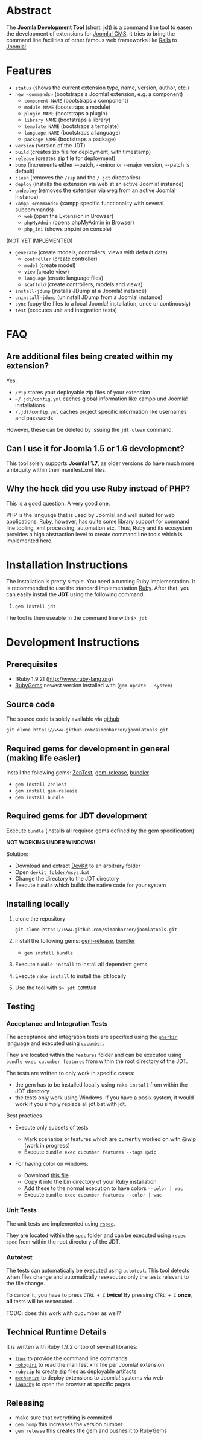 # Abstract
The **Joomla Development Tool** (short: **jdt**) is a command line tool to easen the development of extensions for [Joomla! CMS](http://www.joomla.org/). It tries to bring the command line facilities of other famous web frameworks like [Rails](http://rubyonrails.org/) to [Joomla!](http://www.joomla.org/).

# Features

- `status` (shows the current extension type, name, version, author, etc.)
- `new <commands>` (bootstraps a Joomla! extension, e.g. a component)
    - `component NAME` (bootstraps a component)
    - `module NAME` (bootstraps a module)
    - `plugin NAME` (bootstraps a plugin)
    - `library NAME` (bootstraps a library)
    - `template NAME` (bootstraps a template)
    - `language NAME` (bootstraps a language)
    - `package NAME` (bootstraps a package)
- `version`  (version of the JDT)
- `build` (creates zip file for deployment, with timestamp)
- `release` (creates zip file for deployment)
- `bump` (increments either --patch, --minor or --major version, --patch is default)
- `clean` (removes the `/zip` and the `/.jdt` directories)
- `deploy` (installs the extension via web at an active Joomla! instance)
- `undeploy` (removes the extension via weg from an active Joomla! instance)
- `xampp <commands>` (xampp specific functionality with several subcommands)
    - `web` (open the Extension in Browser)
    - `phpMyAdmin` (opens phpMyAdmin in Browser)
    - `php_ini` (shows php.ini on console)

(NOT YET IMPLEMENTED)

- `generate` (create models, controllers, views with default data)
    - `controller` (create controller)
    - `model` (create model)
    - `view` (create view)
    - `language` (create language files)
    - `scaffold` (create controllers, models and views)
- `install-jdump` (installs JDump at a Joomla! instance)
- `uninstall-jdump` (uninstall JDump from a Joomla! instance)
- `sync` (copy the files to a local Joomla! installation, once or continously)
- `test` (executes unit and integration tests)

# FAQ

## Are additional files being created within my extension?

Yes.

* `/zip` stores your deployable zip files of your extension
* `~/.jdt/config.yml` caches global information like xampp und Joomla! installations
* `/.jdt/config.yml` caches project specific information like usernames and passwords

However, these can be deleted by issuing the `jdt clean` command.

## Can I use it for Joomla 1.5 or 1.6 development?
This tool solely supports **Joomla! 1.7**, as older versions do have much more ambiquity within their manifest.xml files.

## Why the heck did you use Ruby instead of PHP?
This is a good question. A very good one.

PHP is the language that is used by Joomla! and well suited for web applications. Ruby, however, has quite some library support for command line tooling, xml processing, automation etc. Thus, Ruby and its ecosystem provides a high abstraction level to create command line tools which is implemented here. 

# Installation Instructions

The installation is pretty simple. You need a running Ruby implementation. It is recommended to use the standard implementation [Ruby](http://www.ruby-lang.org). After that, you can easily install the **JDT** using the following command:

1. `gem install jdt`

The tool is then useable in the command line with `$> jdt`

# Development Instructions

## Prerequisites

* [Ruby 1.9.2] (http://www.ruby-lang.org)
* [RubyGems](https://rubygems.org/) newest version installed with (`gem update --system`)

## Source code

The source code is solely available via [github](http://github.com)

    git clone https://www.github.com/simonharrer/joomlatools.git

## Required gems for development in general (making life easier)

Install the following gems: [ZenTest](https://github.com/seattlerb/zentest), [gem-release](https://github.com/svenfuchs/gem-release), [bundler](http://gembundler.com/)

  * `gem install ZenTest`
  * `gem install gem-release`
  * `gem install bundle`

## Required gems for JDT development

Execute `bundle` (installs all required gems defined by the gem specification)

**NOT WORKING UNDER WINDOWS!**

Solution:

 * Download and extract [DevKit](http://rubyinstaller.org/downloads/) to an arbitrary folder
 * Open `devkit_folder/msys.bat`
 * Change the directory to the JDT directory
 * Execute `bundle` which builds the native code for your system

## Installing locally

1. clone the repository

    `git clone https://www.github.com/simonharrer/joomlatools.git`

2. install the following gems: [gem-release](https://github.com/svenfuchs/gem-release), [bundler](http://gembundler.com/)

    * `gem install bundle`

3. Execute `bundle install` to install all dependent gems

3. Execute `rake install` to install the jdt locally

4. Use the tool with `$> jdt COMMAND`

## Testing

### Acceptance and Integration Tests
The acceptance and integration tests are specified using the [`gherkin`](https://github.com/cucumber/cucumber/wiki/Gherkin) language and executed using [`cucumber`](https://github.com/cucumber/cucumber).

They are located within the `features` folder and can be executed using `bundle exec cucumber features` from within the root directory of the JDT.

The tests are written to only work in specific cases:

* the gem has to be installed locally using `rake install` from within the JDT directory
* the tests only work using Windows. If you have a posix system, it would work if you simply replace all jdt.bat with jdt.

Best practices

* Execute only subsets of tests
    * Mark scenarios or features which are currently worked on with @wip (work in progress)
    * Execute `bundle exec cucumber features --tags @wip`

* For having color on windows:
    * Download [this file](https://github.com/aslakhellesoy/wac/blob/master/wac.exe)
    * Copy it into the bin directory of your Ruby installation
    * Add these to the normal execution to have colors `--color | wac`
    * Execute `bundle exec cucumber features --color | wac`


### Unit Tests
The unit tests are implemented using [`rspec`](https://github.com/rspec/rspec).

They are located within the `spec` folder and can be executed using `rspec spec` from within the root directory of the JDT.

### Autotest

The tests can automatically be executed using `autotest`. This tool detects when files change and automatically reexecutes only the tests relevant to the file change.

To cancel it, you have to press `CTRL + C` **twice**! By pressing `CTRL + C` **once**, **all** tests will be reexecuted.

TODO: does this work with cucumber as well?

## Technical Runtime Details

It is written with Ruby 1.9.2 ontop of several libraries:

* [`thor`](https://github.com/wycats/thor) to provide the command line commands
* [`nokogiri`](http://nokogiri.org/) to read the manifest xml file per Joomla! extension
* [`rubyzip`](http://rubyzip.sourceforge.net/) to create zip files as deployable artifacts
* [`mechanize`](https://github.com/tenderlove/mechanize) to deploy extensions to Joomla! systems via web
* [`launchy`](https://github.com/copiousfreetime/launchy) to open the browser at specific pages

## Releasing

* make sure that everything is commited
* `gem bump` this increases the version number
* `gem release` this creates the gem and pushes it to [RubyGems](https://rubygems.org/)